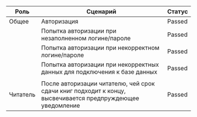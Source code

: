 | Роль     | Сценарий                                                                                                     | Статус |
|----------|--------------------------------------------------------------------------------------------------------------|--------|
| Общее    | Авторизация                                                                                                  | Passed |
|          | Попытка авторизации при незаполненном логине/пароле                                                          | Passed |
|          | Попытка авторизации при некорректном логине/пароле                                                           | Passed |
|          | Попытка авторизации при некорректных данных для подключения к базе данных                                                           | Passed |
|          |                                                                                                              |        |
| Читатель | После авторизации читателю, чей срок сдачи книг подходит к концу,   высвечивается предпруждеющее уведомление | Passed |
